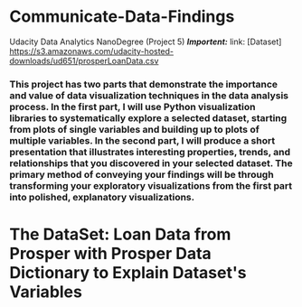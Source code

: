 # Communicate-Data-Findings
Udacity Data Analytics NanoDegree (Project 5)
***Importent:***  link: [Dataset] https://s3.amazonaws.com/udacity-hosted-downloads/ud651/prosperLoanData.csv



### This project has two parts that demonstrate the importance and value of data visualization techniques in the data analysis process. In the first part, I will use Python visualization libraries to systematically explore a selected dataset, starting from plots of single variables and building up to plots of multiple variables. In the second part, I will produce a short presentation that illustrates interesting properties, trends, and relationships that you discovered in your selected dataset. The primary method of conveying your findings will be through transforming your exploratory visualizations from the first part into polished, explanatory visualizations.

# The DataSet: Loan Data from Prosper with Prosper Data Dictionary to Explain Dataset's Variables

